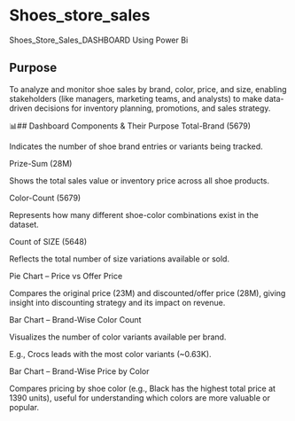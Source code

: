 # Shoes_store_sales
Shoes_Store_Sales_DASHBOARD Using Power Bi  

## Purpose
To analyze and monitor shoe sales by brand, color, price, and size, enabling stakeholders (like managers, marketing teams, and analysts) to make data-driven decisions for inventory planning, promotions, and sales strategy.   

📊## Dashboard Components & Their Purpose
Total-Brand (5679)

Indicates the number of shoe brand entries or variants being tracked.

Prize-Sum (28M)

Shows the total sales value or inventory price across all shoe products.

Color-Count (5679)

Represents how many different shoe-color combinations exist in the dataset.

Count of SIZE (5648)

Reflects the total number of size variations available or sold.

Pie Chart – Price vs Offer Price

Compares the original price (23M) and discounted/offer price (28M), giving insight into discounting strategy and its impact on revenue.

Bar Chart – Brand-Wise Color Count

Visualizes the number of color variants available per brand.

E.g., Crocs leads with the most color variants (~0.63K).

Bar Chart – Brand-Wise Price by Color

Compares pricing by shoe color (e.g., Black has the highest total price at 1390 units), useful for understanding which colors are more valuable or popular.



